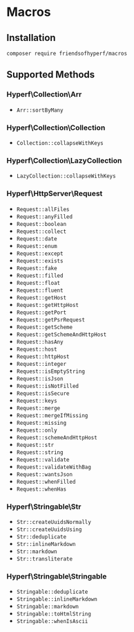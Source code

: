 # Macros

## Installation

```shell
composer require friendsofhyperf/macros
```

## Supported Methods

### Hyperf\Collection\Arr

- `Arr::sortByMany`

### Hyperf\Collection\Collection

- `Collection::collapseWithKeys`

### Hyperf\Collection\LazyCollection

- `LazyCollection::collapseWithKeys`

### Hyperf\HttpServer\Request

- `Request::allFiles`
- `Request::anyFilled`
- `Request::boolean`
- `Request::collect`
- `Request::date`
- `Request::enum`
- `Request::except`
- `Request::exists`
- `Request::fake`
- `Request::filled`
- `Request::float`
- `Request::fluent`
- `Request::getHost`
- `Request::getHttpHost`
- `Request::getPort`
- `Request::getPsrRequest`
- `Request::getScheme`
- `Request::getSchemeAndHttpHost`
- `Request::hasAny`
- `Request::host`
- `Request::httpHost`
- `Request::integer`
- `Request::isEmptyString`
- `Request::isJson`
- `Request::isNotFilled`
- `Request::isSecure`
- `Request::keys`
- `Request::merge`
- `Request::mergeIfMissing`
- `Request::missing`
- `Request::only`
- `Request::schemeAndHttpHost`
- `Request::str`
- `Request::string`
- `Request::validate`
- `Request::validateWithBag`
- `Request::wantsJson`
- `Request::whenFilled`
- `Request::whenHas`

### Hyperf\Stringable\Str

- `Str::createUuidsNormally`
- `Str::createUuidsUsing`
- `Str::deduplicate`
- `Str::inlineMarkdown`
- `Str::markdown`
- `Str::transliterate`

### Hyperf\Stringable\Stringable

- `Stringable::deduplicate`
- `Stringable::inlineMarkdown`
- `Stringable::markdown`
- `Stringable::toHtmlString`
- `Stringable::whenIsAscii`